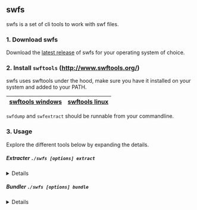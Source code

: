 ## swfs
swfs is a set of cli tools to work with swf files.

### 1. Download swfs
Download the [latest release](https://github.com/sindreslungaard/swfs/releases/latest) of swfs for your operating system of choice.


### 2. Install `swftools` (http://www.swftools.org/)

swfs uses swftools under the hood, make sure you have it installed on your system and added to your PATH.

|[swftools windows](http://www.swftools.org/swftools-2013-04-09-1007.exe)|[swftools linux](http://www.swftools.org/swftools-2013-04-09-1007.tar.gz)|
| ------------- | ------------- |

`swfdump` and `swfextract` should be runnable from your commandline.

### 3. Usage

Explore the different tools below by expanding the details.

##### Extracter `./swfs [options] extract`
<details>
The extract tool dumps all png and binary files of the swf files in a directory.

| Argument  | Explanation |
| ------------- | ------------- |
| input       | Path to the directory where the swf files are located |
| output         | Path to the directory you want the extracted files to be placed  |
| [workers] | Size of worker pool. Higher number will increase the concurrent use of swfdump and swfextract. Default is 2.

```bash
./swfs -input /swfdir -output /extracted -workers 2 extract
```
</details>

##### Bundler `./swfs [options] bundle`
<details>
The bundle tool replaces the extracted folders into individual  `.asset` files.

| Argument  | Explanation |
| ------------- | ------------- |
| input         | Path to the directory where the extracted files are located |
| [workers] | Size of worker pool. Higher number will increase the concurrency of the program. Default is 5.|

```bash
./swfs -input ./extracted -workers 5 bundle
```

The `.asset` file structure:
```bash
## Content of .asset files are structured as key value pairs
## separated by "=\n". Multiple assets are separated with 
## double newline "\n\n". First line is always the format version.

version=
1


some_extracted_image.png=
�PNG...


some_extracted_binary.bin=
<xml>
    ....
</xml>
```

To parse `.asset` files, split on `\n\n`, then loop through each part. Split each part on `=\n` to get [0]filename and [1]filedata. 
</details>